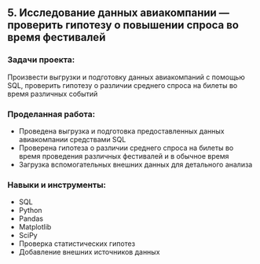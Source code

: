 ## 5. Исследование данных авиакомпании — проверить гипотезу о повышении спроса во время фестивалей

### Задачи проекта:

Произвести выгрузки и подготовку данных авиакомпаний с помощью SQL, проверить гипотезу о различии среднего спроса на билеты во время различных событий

### Проделанная работа:

- Проведена выгрузка и подготовка предоставленных данных авиакомпании средствами SQL
- Проверена гипотеза о различии среднего спроса на билеты во время проведения различных фестивалей и в обычное время
- Загрузка вспомогательных внешних данных для детального анализа

### Навыки и инструменты:

- SQL
- Python
- Pandas
- Matplotlib
- SciPy
- Проверка статистических гипотез
- Добавление внешних источников данных

